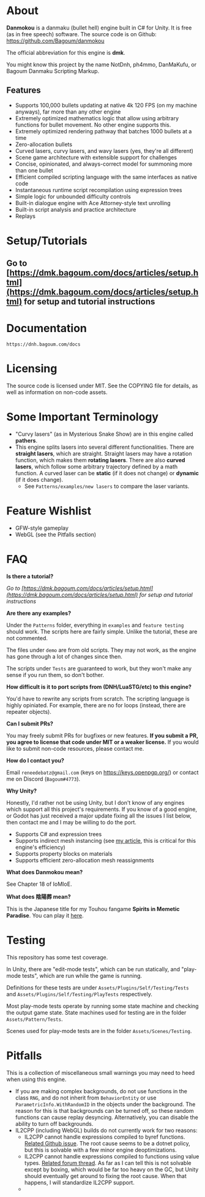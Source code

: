 # About

**Danmokou** is a danmaku (bullet hell) engine built in C# for Unity. It is free (as in free speech) software. The source code is on Github: https://github.com/Bagoum/danmokou

The official abbreviation for this engine is **dmk**.

You might know this project by the name NotDnh, ph4mmo, DanMaKufu, or Bagoum Danmaku Scripting Markup.

## Features

- Supports 100,000 bullets updating at native 4k 120 FPS (on my machine anyways), far more than any other engine
- Extremely optimized mathematics logic that allow using arbitrary functions for bullet movement. No other engine supports this.
- Extremely optimized rendering pathway that batches 1000 bullets at a time
- Zero-allocation bullets
- Curved lasers, curvy lasers, and wavy lasers (yes, they're all different)
- Scene game architecture with extensible support for challenges
- Concise, opinionated, and always-correct model for summoning more than one bullet
- Efficient compiled scripting language with the same interfaces as native code
- Instantaneous runtime script recompilation using expression trees
- Simple logic for unbounded difficulty controls
- Built-in dialogue engine with Ace Attorney-style text unrolling
- Built-in script analysis and practice architecture
- Replays

# Setup/Tutorials

## Go to [https://dmk.bagoum.com/docs/articles/setup.html](https://dmk.bagoum.com/docs/articles/setup.html) for setup and tutorial instructions

# Documentation

`https://dnh.bagoum.com/docs`

# Licensing

The source code is licensed under MIT. See the COPYING file for details, as well as information on non-code assets.

# Some Important Terminology

- "Curvy lasers" (as in Mysterious Snake Show) are in this engine called **pathers**.
- This engine splits lasers into several different functionalities. There are **straight lasers**, which are straight. Straight lasers may have a rotation function, which makes them **rotating lasers**. There are also **curved lasers**, which follow some arbitrary trajectory defined by a math function. A curved laser can be **static** (if it does not change) or **dynamic** (if it does change).
  - See `Patterns/examples/new lasers` to compare the laser variants.

# Feature Wishlist

- GFW-style gameplay
- WebGL (see the Pitfalls section)

# FAQ

**Is there a tutorial?**

*Go to [https://dmk.bagoum.com/docs/articles/setup.html](https://dmk.bagoum.com/docs/articles/setup.html) for setup and tutorial instructions*

**Are there any examples?**

Under the `Patterns` folder, everything in `examples` and `feature testing` should work. The scripts here are fairly simple. Unlike the tutorial, these are not commented. 

The files under `demo` are from old scripts. They may not work, as the engine has gone through a lot of changes since then. 

The scripts under `Tests` are guaranteed to work, but they won't make any sense if you run them, so don't bother.

**How difficult is it to port scripts from (DNH/LuaSTG/etc) to this engine?**

You'd have to rewrite any scripts from scratch. The scripting language is highly opiniated. For example, there are no for loops (instead, there are repeater objects). 

**Can I submit PRs?**

You may freely submit PRs for bugfixes or new features. **If you submit a PR, you agree to license that code under MIT or a weaker license.** If you would like to submit non-code resources, please contact me.

**How do I contact you?**

Email `reneedebatz@gmail.com` (keys on https://keys.openpgp.org/) or contact me on Discord (`Bagoum#4773`).

**Why Unity?**

Honestly, I'd rather not be using Unity, but I don't know of any engines which support all this project's requirements. If you know of a good engine, or Godot has just received a major update fixing all the issues I list below, then contact me and I may be willing to do the port. 

- Supports C# and expression trees
- Supports indirect mesh instancing (see [my article](https://medium.com/@bagoum/devlog-002-graphics-drawmeshinstancedindirect-a4024e05737f), this is critical for this engine's efficiency)
- Supports property blocks on materials
- Supports efficient zero-allocation mesh reassignments

**What does Danmokou mean?**

See Chapter 18 of IoMIoE. 

**What does 陰陽葬 mean?**

This is the Japanese title for my Touhou fangame **Spirits in Memetic Paradise**. You can play it [here](https://www.bulletforge.org/u/bagoum/p/dong-fang-yin-yang-zang-spirits-in-memetic-paradise).

# Testing

This repository has some test coverage.

In Unity, there are "edit-mode tests", which can be run statically, and "play-mode tests", which are run while the game is running. 

Definitions for these tests are under `Assets/Plugins/Self/Testing/Tests` and `Assets/Plugins/Self/Testing/PlayTests` respectively.

Most play-mode tests operate by running some state machine and checking the output game state. State machines used for testing are in the folder `Assets/Pattern/Tests`. 

Scenes used for play-mode tests are in the folder `Assets/Scenes/Testing`.

# Pitfalls

This is a collection of miscellaneous small warnings you may need to heed when using this engine.

- If you are making complex backgrounds, do not use functions in the class `RNG`, and do not inherit from `BehaviorEntity` or use `ParametricInfo.WithRandomID` in the objects under the background. The reason for this is that backgrounds can be turned off, so these random functions can cause replay desyncing. Alternatively, you can disable the ability to turn off backgrounds. 
- IL2CPP (including WebGL) builds do not currently work for two reasons:
  - IL2CPP cannot handle expressions compiled to byref functions. [Related Github issue](https://github.com/dotnet/runtime/issues/31075). The root cause seems to be a dotnet policy, but this is solvable with a few minor engine deoptimizations.
  - IL2CPP cannot handle expressions compiled to functions using value types. [Related forum thread](https://forum.unity.com/threads/are-c-expression-trees-or-ilgenerator-allowed-on-ios.489498/). As far as I can tell this is not solvable except by boxing, which would be far too heavy on the GC, but Unity should eventually get around to fixing the root cause. When that happens, I will standardize IL2CPP support. 
  - 